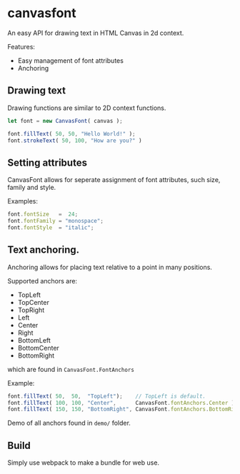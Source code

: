 # canvasfont

An easy API for drawing text in HTML Canvas in 2d context.

Features:
- Easy management of font attributes
- Anchoring

## Drawing text

Drawing functions are similar to 2D context functions.

```js
let font = new CanvasFont( canvas );

font.fillText( 50, 50, "Hello World!" );
font.strokeText( 50, 100, "How are you?" )
```

## Setting attributes

CanvasFont allows for seperate assignment of font attributes, such size, family and style.

Examples:

```js
font.fontSize   =  24;
font.fontFamily = "monospace";
font.fontStyle  = "italic";
```

## Text anchoring.

Anchoring allows for placing text relative to a point in many positions.

Supported anchors are:
- TopLeft
- TopCenter
- TopRight
- Left
- Center
- Right
- BottomLeft
- BottomCenter
- BottomRight

which are found in `CanvasFont.FontAnchors`

Example:

```js
font.fillText( 50,  50,  "TopLeft");    // TopLeft is default.
font.fillText( 100, 100, "Center",      CanvasFont.fontAnchors.Center )
font.fillText( 150, 150, "BottomRight", CanvasFont.fontAnchors.BottomRight );
```

Demo of all anchors found in `demo/` folder.

## Build

Simply use webpack to make a bundle for web use.
